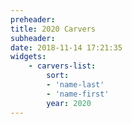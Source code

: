 ```yaml
---
preheader: 
title: 2020 Carvers
subheader: 
date: 2018-11-14 17:21:35
widgets:
    - carvers-list:
        sort: 
        - 'name-last'
        - 'name-first'
        year: 2020
---
```

